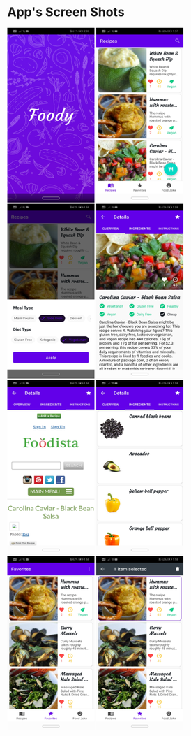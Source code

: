 # App's Screen Shots
<img src="https://github.com/tushaar24/recipes/blob/master/screenShots/Screenshot_20220210_140058_com.example.foody.jpg" width="200" height="400"/>
<img src="https://github.com/tushaar24/recipes/blob/master/screenShots/Screenshot_20220210_135758_com.example.foody.jpg" width="200" height="400"/>
<img src="https://github.com/tushaar24/recipes/blob/master/screenShots/Screenshot_20220210_135803_com.example.foody.jpg" width="200" height="400"/>
<img src="https://github.com/tushaar24/recipes/blob/master/screenShots/Screenshot_20220210_135812_com.example.foody.jpg" width="200" height="400"/>
<img src="https://github.com/tushaar24/recipes/blob/master/screenShots/Screenshot_20220210_135830_com.example.foody.jpg" width="200" height="400"/>
<img src="https://github.com/tushaar24/recipes/blob/master/screenShots/Screenshot_20220210_135815_com.example.foody.jpg" width="200" height="400"/>
<img src="https://github.com/tushaar24/recipes/blob/master/screenShots/Screenshot_20220210_135850_com.example.foody.jpg" width="200" height="400"/>
<img src="https://github.com/tushaar24/recipes/blob/master/screenShots/Screenshot_20220210_135855_com.example.foody.jpg" width="200" height="400"/>


